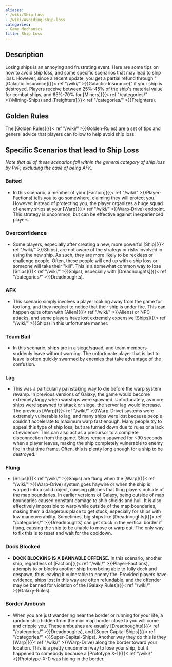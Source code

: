 ```yaml
---
aliases:
- /wiki/Ship-Loss
- /wiki/Avoiding-ship-loss
categories:
- Game Mechanics
title: Ship Loss
---
```


## Description

Losing ships is an annoying and frustrating event. Here are some tips on how to avoid ship loss, and some specific scenarios that may lead to ship loss. However, since a recent update, you get a partial refund through "[Galactic Insurance]({{< ref "/wiki/" >}}Galactic-Insurance)" if your ship is destroyed. Players receive between 25%-45% of the ship's material value for combat ships, and 65%-70% for [Miners]({{< ref "/categories/" >}}Mining-Ships) and [Freighters]({{< ref "/categories/" >}}Freighters).

## Golden Rules 

The [Golden Rules]({{< ref "/wiki/" >}}Golden-Rules) are a set of tips and general advice that players can follow to help avoid ship loss.

## Specific Scenarios that lead to Ship Loss 

_Note that all of these scenarios fall within the general category of ship loss by PvP, excluding the case of being AFK._

### Baited

- In this scenario, a member of your [Faction]({{< ref "/wiki/" >}}Player-Factions) tells you to go somewhere, claiming they will protect you. However, instead of protecting you, the player organizes a huge squad of enemy ships at your [Warp]({{< ref "/wiki/" >}}Warp-Drive) endpoint. This strategy is uncommon, but can be effective against inexperienced players.

### Overconfidence

- Some players, especially after creating a new, more powerful [Ship]({{< ref "/wiki/" >}}Ships), are not aware of the strategy or risks involved in using the new ship. As such, they are more likely to be reckless or challenge people. Often, these people will end up with a ship loss or someone will take their "kill". This is a somewhat common way to lose [Ships]({{< ref "/wiki/" >}}Ships), especially with [Dreadnoughts]({{< ref "/categories/" >}}Dreadnoughts).

### AFK

- This scenario simply involves a player looking away from the game for too long, and they neglect to notice that their ship is under fire. This can happen quite often with [Alien]({{< ref "/wiki/" >}}Aliens) or NPC attacks, and some players have lost extremely expensive [Ships]({{< ref "/wiki/" >}}Ships) in this unfortunate manner.

### Team Bail 

- In this scenario, ships are in a siege/squad, and team members suddenly leave without warning. The unfortunate player that is last to leave is often quickly swarmed by enemies that take advantage of the confusion.

### Lag

- This was a particularly painstaking way to die before the warp system revamp. In previous versions of Galaxy, the game would become extremely laggy when warships were spawned. Unfortunately, as more ships were spawned to attack or siege, the server lag would increase. The previous [Warp]({{< ref "/wiki/" >}}Warp-Drive) systems were extremely vulnerable to lag, and many ships were lost because people couldn't accelerate to maximum warp fast enough. Many people try to appeal this type of ship loss, but are turned down due to rules or a lack of evidence. This can also act as a precursor to a complete disconnection from the game. Ships remain spawned for ~90 seconds when a player leaves, making the ship completely vulnerable to enemy fire in that time frame. Often, this is plenty long enough for a ship to be destroyed.

### Flung

- [Ships]({{< ref "/wiki/" >}}Ships) are flung when the [Warp]({{< ref "/wiki/" >}}Warp-Drive) system goes haywire or when the ship is warped into a solid object, causing glitches that fling players outside of the map boundaries. In earlier versions of Galaxy, being outside of map boundaries caused constant damage to ship shields and hull. It is also effectively impossible to warp while outside of the map boundaries, making them a dangerous place to get stuck, especially for ships with low maneuverability. Sometimes, big ships like [Dreadnoughts]({{< ref "/categories/" >}}Dreadnoughts) can get stuck in the vertical border if flung, causing the ship to be unable to move or warp out. The only way to fix this is to reset and wait for the cooldown.

### Dock Blocked 

- **DOCK BLOCKING IS A BANNABLE OFFENSE.** In this scenario, another ship, regardless of [Faction]({{< ref "/wiki/" >}}Player-Factions), attempts to or blocks another ship from being able to fully dock and despawn, thus leaving it vulnerable to enemy fire. Provided players have evidence, ships lost in this way are often refundable, and the offender may be banned for violation of the [Galaxy Rules]({{< ref "/wiki/" >}}Galaxy-Rules).

### Border Ambush 

- When you are just wandering near the border or running for your life, a random ship hidden from the mini map border close to you will come and cripple you. These ambushes are usually [Dreadnoughts]({{< ref "/categories/" >}}Dreadnoughts), and [Super Capital Ships]({{< ref "/categories/" >}}Super-Capital-Ships). Another way they do this is they [Warp]({{< ref "/wiki/" >}}Warp-Drive) along the border toward your location. This is a pretty uncommon way to lose your ship, but it happened to somebody because a [Prototype X-1]({{< ref "/wiki/" >}}Prototype-X-1) was hiding in the border.